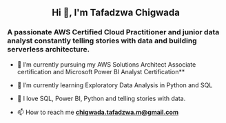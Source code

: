 
<h2 align="center">Hi 👋, I'm Tafadzwa Chigwada</h2>
<h3 align="left">A passionate AWS Certified Cloud Practitioner and junior data analyst constantly telling stories with data and building serverless architecture.</h3>

- 🔭 I’m currently pursuing my AWS Solutions Architect Associate certification and Microsoft Power BI Analyst Certification**

- 🌱 I’m currently learning Exploratory Data Analysis in Python and SQL

- 🤝 I love  SQL, Power BI, Python and telling stories with data.

- 📫 How to reach me **chigwada.tafadzwa.m@gmail.com**
